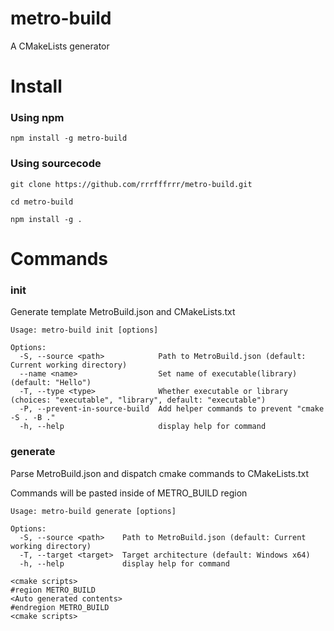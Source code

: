 # metro-build
A CMakeLists generator

# Install
### Using npm
`npm install -g metro-build`
### Using sourcecode
`git clone https://github.com/rrrfffrrr/metro-build.git`

`cd metro-build`

`npm install -g .`

# Commands
### init
Generate template MetroBuild.json and CMakeLists.txt
```
Usage: metro-build init [options]

Options:
  -S, --source <path>            Path to MetroBuild.json (default: Current working directory)
  --name <name>                  Set name of executable(library) (default: "Hello")
  -T, --type <type>              Whether executable or library (choices: "executable", "library", default: "executable")
  -P, --prevent-in-source-build  Add helper commands to prevent "cmake -S . -B ."
  -h, --help                     display help for command
```
### generate
Parse MetroBuild.json and dispatch cmake commands to CMakeLists.txt

Commands will be pasted inside of METRO_BUILD region
```
Usage: metro-build generate [options]

Options:
  -S, --source <path>    Path to MetroBuild.json (default: Current working directory)
  -T, --target <target>  Target architecture (default: Windows x64)
  -h, --help             display help for command
```
```
<cmake scripts>
#region METRO_BUILD
<Auto generated contents>
#endregion METRO_BUILD
<cmake scripts>
```